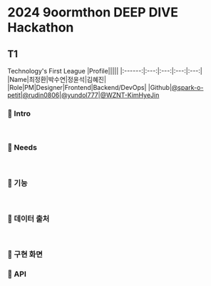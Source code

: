 # 2024 9oormthon DEEP DIVE Hackathon

  
## T1
Technology's First League
|Profile|||||
|:------:|:---:|:---:|:---:|:---:|  
|Name|최정환|박수연|정윤석|김혜진|  
|Role|PM|Designer|Frontend|Backend/DevOps|
|Github|[@spark-o-petit](https://github.com/spark-o-petit)|[@rudin0806](https://github.com/rudin0806)|[@yundol777](https://github.com/yundol777)|[@WZNT-KimHyeJin](https://github.com/WZNT-KimHyeJin)
</br>  

  

### 📌 Intro
</br>


### 📌 Needs
</br>


### 📌 기능
</br>

### 📌 데이터 출처
</br>


### 📌 구현 화면


### 📌 API


